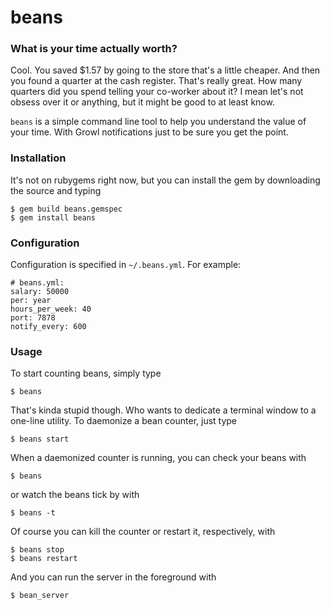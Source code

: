# beans

### What is your time actually worth?

Cool. You saved $1.57 by going to the store that's a little cheaper. And then you found a quarter at the cash register. That's really great. How many quarters did you spend telling your co-worker about it? I mean let's not obsess over it or anything, but it might be good to at least know.

`beans` is a simple command line tool to help you understand the value of your time. With Growl notifications just to be sure you get the point.

### Installation

It's not on rubygems right now, but you can install the gem by downloading the source and typing

    $ gem build beans.gemspec
    $ gem install beans

### Configuration

Configuration is specified in `~/.beans.yml`. For example:

    # beans.yml:
    salary: 50000
    per: year
    hours_per_week: 40
    port: 7878
    notify_every: 600

### Usage

To start counting beans, simply type

    $ beans

That's kinda stupid though. Who wants to dedicate a terminal window to a one-line utility. To daemonize a bean counter, just type

    $ beans start

When a daemonized counter is running, you can check your beans with

    $ beans

or watch the beans tick by with

    $ beans -t

Of course you can kill the counter or restart it, respectively, with

    $ beans stop
    $ beans restart

And you can run the server in the foreground with

    $ bean_server

